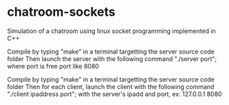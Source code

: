 # chatroom-sockets
Simulation of a chatroom using linux socket programming implemented in C++

Compile by typing "make" in a terminal targetting the server source code folder 
Then launch the server with the following command "./server port"; where port is free port like 8080

Compile by typing "make" in a terminal targetting the server source code folder 
Then for each client, launch the client with the following command "./client ipaddress port"; with the server's ipadd and port, ex: 127.0.0.1 8080
